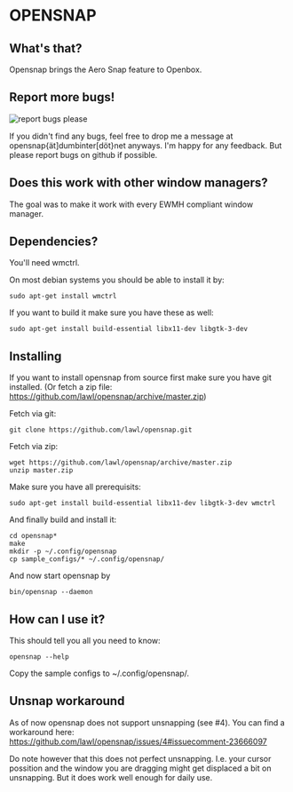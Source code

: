 OPENSNAP
==========

What's that?
------------
Opensnap brings the Aero Snap feature to Openbox.

Report more bugs!
------------
![report bugs please](http://i.imgur.com/aF6eyZy.png)

If you didn't find any bugs, feel free to drop me a message at opensnap{ät]dumbinter[döt}net anyways. I'm happy for any feedback. But please report bugs on github if possible.


Does this work with other window managers?
------------------------------------------
The goal was to make it work with every EWMH compliant window manager.


Dependencies?
-------------
You'll need wmctrl.

On most debian systems you should be able to install it by:

    sudo apt-get install wmctrl

If you want to build it make sure you have these as well:

    sudo apt-get install build-essential libx11-dev libgtk-3-dev

Installing
----------
If you want to install opensnap from source first make sure you have git installed. (Or fetch a zip file: https://github.com/lawl/opensnap/archive/master.zip)

Fetch via git:

    git clone https://github.com/lawl/opensnap.git

Fetch via zip:

    wget https://github.com/lawl/opensnap/archive/master.zip
    unzip master.zip

Make sure you have all prerequisits:

    sudo apt-get install build-essential libx11-dev libgtk-3-dev wmctrl

And finally build and install it:

    cd opensnap*
    make
    mkdir -p ~/.config/opensnap
    cp sample_configs/* ~/.config/opensnap/

And now start opensnap by

    bin/opensnap --daemon
    

How can I use it?
-----------------
This should tell you all you need to know:

    opensnap --help

Copy the sample configs to ~/.config/opensnap/.


Unsnap workaround
-----------------

As of now opensnap does not support unsnapping (see #4).
You can find a workaround here: https://github.com/lawl/opensnap/issues/4#issuecomment-23666097

Do note however that this does not perfect unsnapping. I.e. your cursor possition and the window you are dragging might get displaced a bit on unsnapping. But it does work well enough for daily use.
